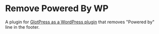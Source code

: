 # Remove Powered By WP 
A plugin for [GlotPress as a WordPress plugin](https://github.com/GlotPress/GlotPress-WP) that removes "Powered by" line in the footer.

